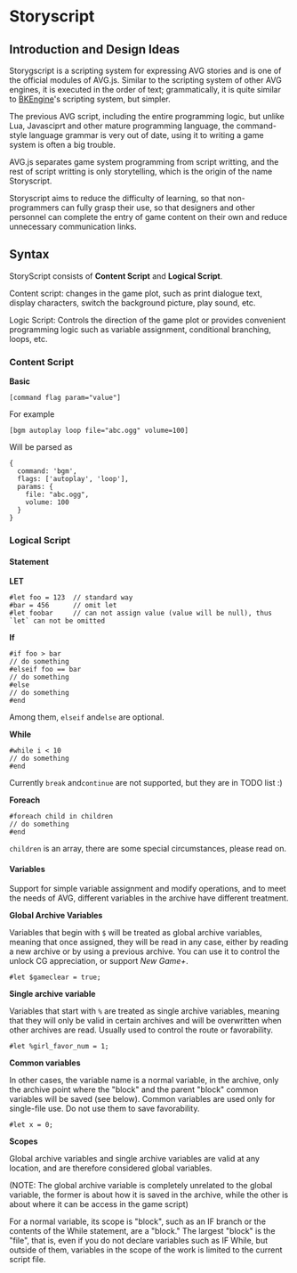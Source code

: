 # Storyscript

## Introduction and Design Ideas

Storygscript is a scripting system for expressing AVG stories and is one of the official modules of AVG.js. Similar to the scripting system of other AVG engines, it is executed in the order of text; grammatically, it is quite similar to [BKEngine](https://bke.bakery.moe/index_en.html)'s scripting system, but simpler.

The previous AVG script, including the entire programming logic, but unlike Lua, Javasciprt and other mature programming language, the command-style language grammar is very out of date, using it to writing a game system is often a big trouble.

AVG.js separates game system programming from script writting, and the rest of script writting is only storytelling, which is the origin of the name Storyscript.

Storyscript aims to reduce the difficulty of learning, so that non-programmers can fully grasp their use, so that designers and other personnel can complete the entry of game content on their own and reduce unnecessary communication links.

## Syntax

StoryScript consists of **Content Script** and **Logical Script**.

Content script: changes in the game plot, such as print dialogue text, display characters, switch the background picture, play sound, etc.

Logic Script: Controls the direction of the game plot or provides convenient programming logic such as variable assignment, conditional branching, loops, etc.

### Content Script

**Basic**

```shell
[command flag param="value"]
```

For example

```shell
[bgm autoplay loop file="abc.ogg" volume=100]
```

Will be parsed as

```javasciprt
{
  command: 'bgm',
  flags: ['autoplay', 'loop'],
  params: {
    file: "abc.ogg",
    volume: 100
  }
}
```

### Logical Script

#### Statement

**LET**

```
#let foo = 123  // standard way
#bar = 456      // omit let
#let foobar     // can not assign value (value will be null), thus `let` can not be omitted
```

**If**

```
#if foo > bar
// do something
#elseif foo == bar
// do something
#else
// do something
#end
```

Among them, `elseif` and`else` are optional.

**While**

```
#while i < 10
// do something
#end
```

Currently `break` and`continue` are not supported, but they are in TODO list :)

**Foreach**

```
#foreach child in children
// do something
#end
```

`children` is an array, there are some special circumstances, please read on.

#### Variables

Support for simple variable assignment and modify operations, and to meet the needs of AVG, different variables in the archive have different treatment.

**Global Archive Variables**

Variables that begin with `$` will be treated as global archive variables, meaning that once assigned, they will be read in any case, either by reading a new archive or by using a previous archive. You can use it to control the unlock CG appreciation, or support _New Game+_.

```
#let $gameclear = true;
```

**Single archive variable**

Variables that start with `%` are treated as single archive variables, meaning that they will only be valid in certain archives and will be overwritten when other archives are read. Usually used to control the route or favorability.

```
#let %girl_favor_num = 1;
```

**Common variables**

In other cases, the variable name is a normal variable, in the archive, only the archive point where the "block" and the parent "block" common variables will be saved (see below). Common variables are used only for single-file use. Do not use them to save favorability.

```
#let x = 0;
```

**Scopes**

Global archive variables and single archive variables are valid at any location, and are therefore considered global variables.

(NOTE: The global archive variable is completely unrelated to the global variable, the former is about how it is saved in the archive, while the other is about where it can be access in the game script)

For a normal variable, its scope is "block", such as an IF branch or the contents of the While statement, are a "block." The largest "block" is the "file", that is, even if you do not declare variables such as IF While, but outside of them, variables in the scope of the work is limited to the current script file.